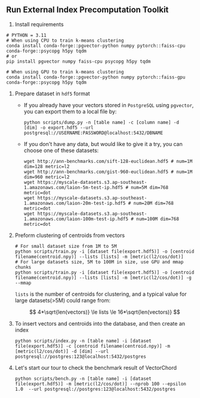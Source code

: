 ## Run External Index Precomputation Toolkit

1. Install requirements

```shell
# PYTHON = 3.11
# When using CPU to train k-means clustering
conda install conda-forge::pgvector-python numpy pytorch::faiss-cpu conda-forge::psycopg h5py tqdm
# or
pip install pgvector numpy faiss-cpu psycopg h5py tqdm

# When using GPU to train k-means clustering
conda install conda-forge::pgvector-python numpy pytorch::faiss-gpu conda-forge::psycopg h5py tqdm
```

1. Prepare dataset in `hdf5` format

   - If you already have your vectors stored in `PostgreSQL` using `pgvector`, you can export them to a local file by:
     ```shell
     python scripts/dump.py -n [table name] -c [column name] -d [dim] -o export.hdf5 --url postgresql://USERNAME:PASSWORD@localhost:5432/DBNAME
     ```

   - If you don't have any data, but would like to give it a try, you can choose one of these datasets:

     ```shell
     wget http://ann-benchmarks.com/sift-128-euclidean.hdf5 # num=1M dim=128 metric=l2
     wget http://ann-benchmarks.com/gist-960-euclidean.hdf5 # num=1M dim=960 metric=l2
     wget https://myscale-datasets.s3.ap-southeast-1.amazonaws.com/laion-5m-test-ip.hdf5 # num=5M dim=768 metric=dot
     wget https://myscale-datasets.s3.ap-southeast-1.amazonaws.com/laion-20m-test-ip.hdf5 # num=20M dim=768 metric=dot
     wget https://myscale-datasets.s3.ap-southeast-1.amazonaws.com/laion-100m-test-ip.hdf5 # num=100M dim=768 metric=dot
     ```

2. Preform clustering of centroids from vectors

   ```shell
   # For small dataset size from 1M to 5M
   python scripts/train.py -i [dataset file(export.hdf5)] -o [centroid filename(centroid.npy)] --lists [lists] -m [metric(l2/cos/dot)]
   # For large datasets size, 5M to 100M in size, use GPU and mmap chunks
   python scripts/train.py -i [dataset file(export.hdf5)] -o [centroid filename(centroid.npy)] --lists [lists] -m [metric(l2/cos/dot)] -g --mmap
   ```

   `lists` is the number of centroids for clustering, and a typical value for large datasets(>5M) could range from:
   
   $$
   4*\sqrt{len(vectors)} \le lists \le 16*\sqrt{len(vectors)}
   $$

3. To insert vectors and centroids into the database, and then create an index 

   ```shell
   python scripts/index.py -n [table name] -i [dataset file(export.hdf5)] -c [centroid filename(centroid.npy)] -m [metric(l2/cos/dot)] -d [dim] --url postgresql://postgres:123@localhost:5432/postgres
   ```

4. Let's start our tour to check the benchmark result of VectorChord

   ```shell
   python scripts/bench.py -n [table name] -i [dataset file(export.hdf5)] -m [metric(l2/cos/dot)] --nprob 100 --epsilon 1.0  --url postgresql://postgres:123@localhost:5432/postgres
   ```
